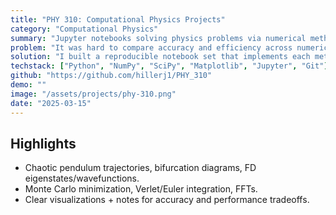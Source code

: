 ```yaml
---
title: "PHY 310: Computational Physics Projects"
category: "Computational Physics"
summary: "Jupyter notebooks solving physics problems via numerical methods (bifurcation, chaos, finite differences, Monte Carlo)."
problem: "It was hard to compare accuracy and efficiency across numerical methods on real physics problems using only theory."
solution: "I built a reproducible notebook set that implements each method step-by-step with plots, error analysis, and side-by-side comparisons."
techstack: ["Python", "NumPy", "SciPy", "Matplotlib", "Jupyter", "Git"]
github: "https://github.com/hillerj1/PHY_310"
demo: ""
image: "/assets/projects/phy-310.png"
date: "2025-03-15"
---
```


## Highlights
- Chaotic pendulum trajectories, bifurcation diagrams, FD eigenstates/wavefunctions.
- Monte Carlo minimization, Verlet/Euler integration, FFTs.
- Clear visualizations + notes for accuracy and performance tradeoffs.

